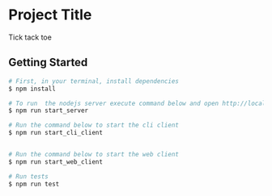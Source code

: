 # Project Title

Tick tack toe

## Getting Started

```bash
# First, in your terminal, install dependencies
$ npm install

# To run  the nodejs server execute command below and open http://localhost:4446/
$ npm run start_server

# Run the command below to start the cli client
$ npm run start_cli_client


# Run the command below to start the web client
$ npm run start_web_client

# Run tests
$ npm run test
```
